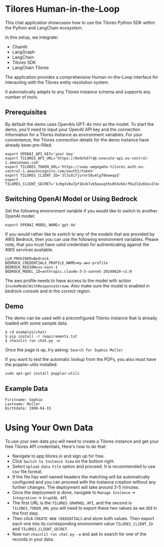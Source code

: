 # Tilores Human-in-the-Loop

This chat application showcases how to use the Tilores Python SDK within the Python and LangChain ecosystem.

In this setup, we integrate:

* Chainlit
* LangGraph
* LangChain
* Tilores SDK
* LangChain Tilores

The application provides a comprehensive Human-in-the-Loop interface for interacting with the
Tilores entity resolution system.

It automatically adapts to any Tilores instance schema and supports any number of tools.

## Prerequisites
By default the demo uses OpenAIs GPT-4o mini as the model. To start the demo, you'll need to input your OpenAI API key and the connection information for a Tilores instance as environment variables. For your convenience, the Tilores connection details for the demo instance have already been pre-filled.

```
export OPENAI_API_KEY='your key'
export TILORES_API_URL='https://8edvhd7rqb.execute-api.eu-central-1.amazonaws.com'
export TILORES_TOKEN_URL='https://saas-umgegwho-tilores.auth.eu-central-1.amazoncognito.com/oauth2/token'
export TILORES_CLIENT_ID='3l3i0ifjurnr58u4lgf0eaeqa3'
export TILORES_CLIENT_SECRET='1c0g3v0u7pf1bvb7v65pauqt6s0h3vkkcf9u232u92ov3lm4aun2'
```

## Switching OpenAI Model or Using Bedrock

Set the following environment variable if you would like to switch to another
OpenAI model:

```
export OPENAI_MODEL_NAME='gpt-4o'
```

If you would rather like to switch to any of the models that are provided by
AWS Bedrock, then you can use the following environment variables. Please note,
that you must have valid credentials for authenticating against the AWS services
available.

```
LLM_PROVIDER=Bedrock
BEDROCK_CREDENTIALS_PROFILE_NAME=my-aws-profile
BEDROCK_REGION=us-east-1
BEDROCK_MODEL_ID=anthropic.claude-3-5-sonnet-20240620-v1:0
```

The aws profile needs to have access to the model with action 
`InvokeModelWithResponseStream`. Also make sure the model is enabled in bedrock
console and in the correct region.

## Demo

The demo can be used with a preconfigured Tilores instance that is already loaded with some sample data.

```
$ cd examples/chat/
$ pip install -r requirements.txt
$ chainlit run chat.py -w
```

Once the page is up, try asking: `Search for Sophie Muller`

If you want to test the automatic lookup from the PDFs, you also must have the poppler-utils installed:

```
sudo apt-get install poppler-utils
```

## Example Data
```
Firstname: Sophia
Lastname: Muller
Birthdate: 1990-04-15
```

# Using Your Own Data

To use your own data you will need to create a Tilores instance and get your free Tilores API credentials,
Here's how to do that:
* Navigate to app.tilores.io and sign up for free.
* Click `Switch to Instance View` on the bottom right.
* Select `Upload Data File` option and proceed. It is recommended to use csv file format.
* If the file has well named headers the matching will be automatically configured and you can proceed with the instance
creation without any further changes. The deployment will take around 3-5 minutes.
* Once the deployment is done, navigate to `Manage Instance` -> `Integration` -> `GraphQL API`
* The first URL is the `TILORES_GRAPHQL_API`, and the second is `TILORES_TOKEN_URL` you will need to export these two
values as we did in the first step.
* Then click `CREATE NEW CREDENTIALS` and store both values. Then export each one into its corresponding environment
value `TILORES_CLIENT_ID` and `TILORES_CLIENT_SECRET`.
* Now run `chainlit run chat.py -w` and ask to search for one of the records in your data.